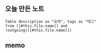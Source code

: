 ## 오늘 만든 노트

```dataview
Table description as "요약", tags as "태그"
from [[#this.file.name]] and
!outgoing([[#this.file.name]])
```

## memo